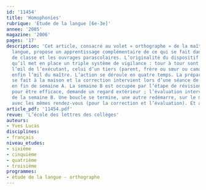 ```yaml
---
id: '11454'
title: 'Homophonies'
rubrique: 'Étude de la langue [6e-3e]'
annee: '2005'
magazine: '2006'
pages: '17'
description: 'Cet article, consacré au volet « orthographe » de la maîtrise de la
  langue, propose un apprentissage complémentaire de ce qui se fait dans les manuels
  de classe et les ouvrages parascolaires. L’originalité du dispositif tient à ce
  qu’il met en place un triple système de vigilance : tour à tour sont sollicités
  l’œil de l’exécutant, celui d’un tiers (parent, frère ou sœur ou camarade de classe),
  enfin l’œil du maître. L’action se déroule en quatre temps. La préparation individuelle
  se fait à la maison et la correction intervient lors d’une séance de compte rendu
  en fin de semaine A. La semaine B est occupée par l’étape de révision, laquelle,
  pour être efficace, demande un regard extérieur ; l’évaluation intervient à la fin
  de la semaine B. Une boucle se termine, une autre redémarre, sur le même tempo,
  avec les mêmes rendez-vous (pour la correction et l’évaluation). Et ainsi de suite...'
article_pdf: '11454.pdf'
revue: 'L’école des lettres des collèges'
auteurs:
- Yves Lucas
disciplines:
- français
niveau_etudes:
- sixième
- cinquième
- quatrième
- troisième
programmes:
- étude de la langue - orthographe
---
```

